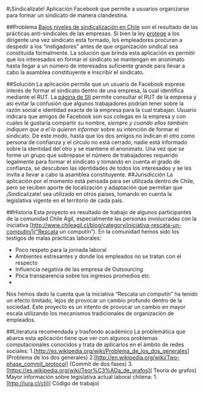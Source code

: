 #¡Sindicalízate!
Aplicación Facebook que permite a usuarios organizarse para formar un sindicato de manera clandestina. 

##Problema
[Bajos niveles de sindicalización en Chile]( http://stats.oecd.org/Index.aspx?QueryId=20167) son el resultado de las prácticas anti-sindicales de las empresas. Si bien la ley [protege](http://iura.cl/ctj/243) a los dirigente una vez sindicato está formado, los empleadores procuran a despedir a los “instigadores” antes de que organización sindical sea constituida formalmente. La solución que brinda esta aplicación es permitir que los interesados en formar el sindicato se mantengan en anonimato hasta llegar a un número de interesados suficiente grande para llevar a cabo la asamblea constituyente e inscribir el sindicato.

##Solución
La aplicación permite que un usuario de Facebook exprese interés de formar el sindicato dentro de una empresa, la cual identifica mediante el RUT. La [página de SII](https://zeus.sii.cl/cvc/stc/stc.html) permite consultar el RUT de la empresa y así evitar la confusión que algunos trabajadores podrían tener sobre la razón social e identidad exacta de la empresa para la cual trabajan.
Usuario indicara que amigos de Facebook son sus colegas en la empresa y con cuales le gustaría compartir su nombre, *siempre y cuando ellos también indiquen que  a el lo quieren informar* sobre su intención de formar el sindicato. De este modo, hasta que los dos amigos no indican el otro como persona de confianza y el círculo no está cerrado, nadie está informado sobre la identidad del otro y se mantiene el anonimato.
Una vez que se forme un grupo que sobrepase el número de trabajadores requerido legalmente para formar el sindicato y tomando en cuenta el grado de confianza, se descubren las identidades de todos los interesados y se les invita a llevar a cabo la asamblea constituyente.
##Jurisdicción 
La aplicación por el momento está pensada para ser utilizada dentro de Chile, pero se reciben aporte de localización y adaptación que permitan que ¡Sindicalizate! sea utilizado en otros países, tomando en cuenta la legislativa vigente en el territorio de cada país.

##Historia 
Esta proyecto es resultado de trabajo de algunos participantes de la comunidad Chile Ágil, especialmente las personas involucradas con la iniciativa [http://www.chileagil.cl/blog/category/iniciativa-rescata-un-computin/](“Rescata un computín”). En la comunidad hemos sido los testigos de malas prácticas laborales:
* Poco respeto para la jornada laboral
* Ambientes estresantes y donde los empleados no se tratan con el respecto
* Influencia negativa de las empresa de Outsourcing 
* Poca transparencia sobre los ingresos promedios etc.
* 
Nos hemos dado la cuenta que la iniciativa “Rescata un computín” ha tenido un efecto limitado, lejos de provocar un cambio profundo dentro de la sociedad. Este proyecto es un intento de provocar un cambio en mayor escala utilizando los mecanismos tradicionales de organización de empleados. 

##Literatura recomendada y trasfondo académico
La problemática que abarca esta aplicación tiene que ver con algunos problemas computacionales conocidos y trata de aplicarlos en el ámbito de redes sociales:
1.[http://es.wikipedia.org/wiki/Problema_de_los_dos_generales] (Problema de los dos generales)
2.[http://en.wikipedia.org/wiki/Two-phase_commit_protocol] (Commit de dos fases)
3.[https://es.wikipedia.org/wiki/Teor%C3%ADa_de_grafos]( Teoría de grafos)
Mayor información sobre legislativa actual laboral chilena:
1.[http://iura.cl/ctj]( Código de trabajo)
